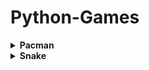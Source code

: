 # Python-Games
<details>
  <summary><b>Pacman</b></summary> 
<img src="https://github.com/DenisaXXIV/Python-Games/blob/master/Pacman.py/util/images/board1.png" width="370"/> <img src="https://github.com/DenisaXXIV/Python-Games/blob/master/Pacman.py/util/images/board2.png" width="370"/>

<img src="https://github.com/DenisaXXIV/Python-Games/blob/master/Pacman.py/util/images/board3.png" width="370"/>
</details>

<details>
  <summary><b>Snake</b></summary> 
<img src="https://github.com/DenisaXXIV/Python-Games/blob/master/Snake.py/resources/util/images/Snake%20(2).png" width="370"/> <img src="https://github.com/DenisaXXIV/Python-Games/blob/master/Snake.py/resources/util/images/Snake%20(1).png" width="370"/>

<img src="https://github.com/DenisaXXIV/Python-Games/blob/master/Snake.py/resources/util/images/Snake%20(4).png" width="370"/> <img src="https://github.com/DenisaXXIV/Python-Games/blob/master/Snake.py/resources/util/images/Snake%20(3).png" width="370"/>
</details>

